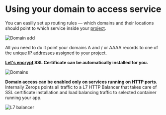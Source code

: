 # Using your domain to access service

You can easilly set up routing rules — which domains and their locations should point to which service inside your [project]().

![Domain add](/domain-add.png "Domain add")

All you need to do it point your domains A and / or AAAA records to one of the [unique IP addresses]() assigned to your [project]().

**[Let's encrypt](https://letsencrypt.org/) SSL Certificate can be automatically installed for you.**

![Domains](/domains.png "Domains")

**Domain access can be enabled only on services running on HTTP ports**. Internally Zerops points all traffic to a L7 HTTP Balancer that takes care of SSL certificate installation and load balancing traffic to selected container running your app.

![L7 balancer](/l7balancer.png "L7 balancer")
